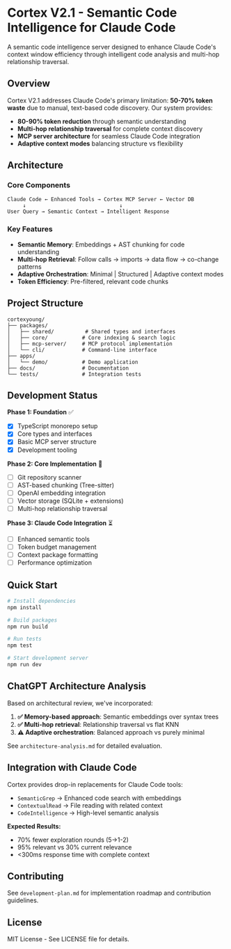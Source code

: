 # Cortex V2.1 - Semantic Code Intelligence for Claude Code

A semantic code intelligence server designed to enhance Claude Code's context window efficiency through intelligent code analysis and multi-hop relationship traversal.

## Overview

Cortex V2.1 addresses Claude Code's primary limitation: **50-70% token waste** due to manual, text-based code discovery. Our system provides:

- **80-90% token reduction** through semantic understanding
- **Multi-hop relationship traversal** for complete context discovery  
- **MCP server architecture** for seamless Claude Code integration
- **Adaptive context modes** balancing structure vs flexibility

## Architecture

### Core Components

```
Claude Code ← Enhanced Tools → Cortex MCP Server ← Vector DB
     ↓                              ↓
User Query → Semantic Context → Intelligent Response
```

### Key Features

- **Semantic Memory**: Embeddings + AST chunking for code understanding
- **Multi-hop Retrieval**: Follow calls → imports → data flow → co-change patterns
- **Adaptive Orchestration**: Minimal | Structured | Adaptive context modes
- **Token Efficiency**: Pre-filtered, relevant code chunks

## Project Structure

```
cortexyoung/
├── packages/
│   ├── shared/          # Shared types and interfaces
│   ├── core/           # Core indexing & search logic
│   ├── mcp-server/     # MCP protocol implementation
│   └── cli/            # Command-line interface
├── apps/
│   └── demo/           # Demo application
├── docs/               # Documentation
└── tests/              # Integration tests
```

## Development Status

**Phase 1: Foundation** ✅
- [x] TypeScript monorepo setup
- [x] Core types and interfaces  
- [x] Basic MCP server structure
- [x] Development tooling

**Phase 2: Core Implementation** 🔄
- [ ] Git repository scanner
- [ ] AST-based chunking (Tree-sitter)
- [ ] OpenAI embedding integration
- [ ] Vector storage (SQLite + extensions)
- [ ] Multi-hop relationship traversal

**Phase 3: Claude Code Integration** ⏳
- [ ] Enhanced semantic tools
- [ ] Token budget management
- [ ] Context package formatting
- [ ] Performance optimization

## Quick Start

```bash
# Install dependencies
npm install

# Build packages  
npm run build

# Run tests
npm test

# Start development server
npm run dev
```

## ChatGPT Architecture Analysis

Based on architectural review, we've incorporated:

1. **✅ Memory-based approach**: Semantic embeddings over syntax trees
2. **✅ Multi-hop retrieval**: Relationship traversal vs flat KNN
3. **⚠️ Adaptive orchestration**: Balanced approach vs purely minimal

See `architecture-analysis.md` for detailed evaluation.

## Integration with Claude Code

Cortex provides drop-in replacements for Claude Code tools:

- `SemanticGrep` → Enhanced code search with embeddings
- `ContextualRead` → File reading with related context
- `CodeIntelligence` → High-level semantic analysis

**Expected Results:**
- 70% fewer exploration rounds (5→1-2)
- 95% relevant vs 30% current relevance
- <300ms response time with complete context

## Contributing

See `development-plan.md` for implementation roadmap and contribution guidelines.

## License

MIT License - See LICENSE file for details.